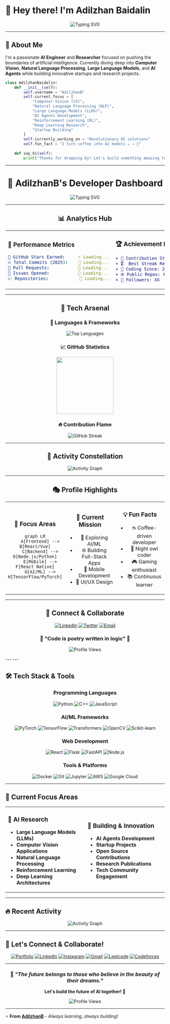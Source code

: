 # 👋 Hey there! I'm Adilzhan Baidalin

<div align="center">
  
![Typing SVG](https://readme-typing-svg.herokuapp.com?font=Fira+Code&size=30&duration=3000&pause=1000&color=00D9FF&center=true&vCenter=true&multiline=true&width=800&height=100&lines=AI+Engineer+%26+Researcher;Building+the+Future+with+AI)

</div>

---

## 🚀 About Me

I'm a passionate **AI Engineer** and **Researcher** focused on pushing the boundaries of artificial intelligence. Currently diving deep into **Computer Vision**, **Natural Language Processing**, **Large Language Models**, and **AI Agents** while building innovative startups and research projects.

```python
class AdilzhanBaidalin:
    def __init__(self):
        self.username = "AdilzhanB"
        self.current_focus = [
            "Computer Vision (CV)",
            "Natural Language Processing (NLP)", 
            "Large Language Models (LLMs)",
            "AI Agents Development",
            "Reinforcement Learning (RL)",
            "Deep Learning Research",
            "Startup Building"
        ]
        self.currently_working_on = "Revolutionary AI solutions"
        self.fun_fact = "I turn coffee into AI models ☕ → 🤖"
    
    def say_hi(self):
        print("Thanks for dropping by! Let's build something amazing together!")
```
---
<div align="center">

# 🚀 AdilzhanB's Developer Dashboard

<img src="https://readme-typing-svg.herokuapp.com?font=Fira+Code&size=30&duration=3000&pause=1000&color=00D4FF&center=true&vCenter=true&width=600&lines=Full+Stack+Developer;AI+%26+ML+Enthusiast;Problem+Solver;Code+Architect" alt="Typing SVG" />

---

## 📊 **Analytics Hub**

<table align="center">
<tr>
<td>

### 🎯 **Performance Metrics**
```yaml
🌟 GitHub Stars Earned:     ⭐ Loading...
🔥 Total Commits (2025):    💫 Loading...
🚀 Pull Requests:           🔄 Loading...
🐛 Issues Opened:           📝 Loading...
📈 Repositories:            📁 Loading...
```

</td>
<td>

### 🏆 **Achievement Board**
```diff
+ 💯 Contribution Streak: XX days
+ 🎖️  Best Streak Record: XX days
+ 📅 Coding Since: 2024
+ 🌐 Public Repos: XX
+ 👥 Followers: XX
```

</td>
</tr>
</table>

---

## 🎨 **Tech Arsenal**

<div align="center">

### 🔧 **Languages & Frameworks**

![Top Languages](https://github-readme-stats.vercel.app/api/top-langs/?username=AdilzhanB&layout=donut-vertical&theme=tokyonight&hide_border=true&bg_color=0D1117&title_color=00D4FF&text_color=FFFFFF)

### 📈 **GitHub Statistics**

<img height="180em" src="https://github-readme-stats.vercel.app/api?username=AdilzhanB&show_icons=true&theme=tokyonight&hide_border=true&bg_color=0D1117&title_color=00D4FF&icon_color=00D4FF&text_color=FFFFFF&count_private=true" />

### 🔥 **Contribution Flame**

![GitHub Streak](https://streak-stats.demolab.com?user=AdilzhanB&theme=tokyonight&hide_border=true&background=0D1117&stroke=00D4FF&ring=00D4FF&fire=FF6B6B&currStreakLabel=00D4FF&sideNums=FFFFFF&currStreakNum=FFFFFF&sideLabels=FFFFFF&dates=8B949E)

</div>

---

## 🌌 **Activity Constellation**

<div align="center">

![Activity Graph](https://github-readme-activity-graph.vercel.app/graph?username=AdilzhanB&theme=tokyo-night&hide_border=true&bg_color=0D1117&color=00D4FF&line=00D4FF&point=FF6B6B)

</div>

---

## 🎭 **Profile Highlights**

<div align="center">

<table>
<tr>
<td align="center" width="33%">

### 🎯 **Focus Areas**
```mermaid
graph LR
    A[Frontend] --> B[React/Vue]
    C[Backend] --> D[Node.js/Python]
    E[Mobile] --> F[React Native]
    G[AI/ML] --> H[TensorFlow/PyTorch]
```

</td>
<td align="center" width="33%">

### 🚀 **Current Mission**
- 🔬 Exploring AI/ML
- 🌐 Building Full-Stack Apps
- 📱 Mobile Development
- 🎨 UI/UX Design

</td>
<td align="center" width="33%">

### 💡 **Fun Facts**
- ☕ Coffee-driven developer
- 🌙 Night owl coder
- 🎮 Gaming enthusiast
- 📚 Continuous learner

</td>
</tr>
</table>

</div>

---

## 🎪 **Connect & Collaborate**

<div align="center">

[![LinkedIn](https://img.shields.io/badge/LinkedIn-0077B5?style=for-the-badge&logo=linkedin&logoColor=white)](https://linkedin.com/in/yourprofile)
[![Twitter](https://img.shields.io/badge/Twitter-1DA1F2?style=for-the-badge&logo=twitter&logoColor=white)](https://twitter.com/yourprofile)
[![Email](https://img.shields.io/badge/Email-D14836?style=for-the-badge&logo=gmail&logoColor=white)](mailto:your.email@example.com)

### 💫 **"Code is poetry written in logic"** 💫

![Profile Views](https://komarev.com/ghpvc/?username=AdilzhanB&color=00D4FF&style=for-the-badge&label=Profile+Views)

</div>

</div>
---
---

## 🛠️ Tech Stack & Tools

<div align="center">

### **Programming Languages**
<p>
<img src="https://img.shields.io/badge/Python-3776AB?style=for-the-badge&logo=python&logoColor=white&animation=pulse" alt="Python"/>
<img src="https://img.shields.io/badge/C++-00599C?style=for-the-badge&logo=c%2B%2B&logoColor=white" alt="C++"/>
<img src="https://img.shields.io/badge/JavaScript-F7DF1E?style=for-the-badge&logo=javascript&logoColor=black" alt="JavaScript"/>
</p>

### **AI/ML Frameworks**
<p>
<img src="https://img.shields.io/badge/PyTorch-EE4C2C?style=for-the-badge&logo=pytorch&logoColor=white" alt="PyTorch"/>
<img src="https://img.shields.io/badge/TensorFlow-FF6F00?style=for-the-badge&logo=tensorflow&logoColor=white" alt="TensorFlow"/>
<img src="https://img.shields.io/badge/🤗_Transformers-FFD21E?style=for-the-badge&logoColor=black" alt="Transformers"/>
<img src="https://img.shields.io/badge/OpenCV-27338e?style=for-the-badge&logo=OpenCV&logoColor=white" alt="OpenCV"/>
<img src="https://img.shields.io/badge/scikit_learn-F7931E?style=for-the-badge&logo=scikit-learn&logoColor=white" alt="Scikit-learn"/>
</p>

### **Web Development**
<p>
<img src="https://img.shields.io/badge/React-20232A?style=for-the-badge&logo=react&logoColor=61DAFB" alt="React"/>
<img src="https://img.shields.io/badge/Flask-000000?style=for-the-badge&logo=flask&logoColor=white" alt="Flask"/>
<img src="https://img.shields.io/badge/FastAPI-005571?style=for-the-badge&logo=fastapi" alt="FastAPI"/>
<img src="https://img.shields.io/badge/Node.js-43853D?style=for-the-badge&logo=node.js&logoColor=white" alt="Node.js"/>
</p>

### **Tools & Platforms**
<p>
<img src="https://img.shields.io/badge/Docker-2496ED?style=for-the-badge&logo=docker&logoColor=white" alt="Docker"/>
<img src="https://img.shields.io/badge/Git-F05032?style=for-the-badge&logo=git&logoColor=white" alt="Git"/>
<img src="https://img.shields.io/badge/Jupyter-F37626?style=for-the-badge&logo=jupyter&logoColor=white" alt="Jupyter"/>
<img src="https://img.shields.io/badge/AWS-232F3E?style=for-the-badge&logo=amazon-aws&logoColor=white" alt="AWS"/>
<img src="https://img.shields.io/badge/Google_Cloud-4285F4?style=for-the-badge&logo=google-cloud&logoColor=white" alt="Google Cloud"/>
</p>

</div>

---

## 🎯 Current Focus Areas

<table>
<tr>
<td width="50%">

### 🧠 AI Research
- **Large Language Models (LLMs)**
- **Computer Vision Applications** 
- **Natural Language Processing**
- **Reinforcement Learning**
- **Deep Learning Architectures**

</td>
<td width="50%">

### 🚀 Building & Innovation
- **AI Agents Development**
- **Startup Projects**
- **Open Source Contributions**
- **Research Publications**
- **Tech Community Engagement**

</td>
</tr>
</table>

---

## 🔥 Recent Activity

<div align="center">

![Activity Graph](https://github-readme-activity-graph.vercel.app/graph?username=AdilzhanB&bg_color=0d1117&color=00d9ff&line=00d9ff&point=ffffff&area=true&hide_border=true)

</div>

---

## 🤝 Let's Connect & Collaborate!

<div align="center">

[![Portfolio](https://img.shields.io/badge/Portfolio-FF5722?style=for-the-badge&logo=todoist&logoColor=white)](https://github.com/AdilzhanB)
[![LinkedIn](https://img.shields.io/badge/LinkedIn-0077B5?style=for-the-badge&logo=linkedin&logoColor=white)](https://www.linkedin.com/in/baidalin-adilzhan-55b810338/)
[![Instagram](https://img.shields.io/badge/Instagram-1DA1F2?style=for-the-badge&logo=instagram&logoColor=white)](https://www.instagram.com/baidalin_adilzhan/#)
[![Gmail](https://img.shields.io/badge/Gmail-D14836?style=for-the-badge&logo=gmail&logoColor=white)](mailto:adekabai2012@gmail.com)
[![Leetcode](https://img.shields.io/badge/LeetCode-000000?style=for-the-badge&logo=LeetCode)](https://leetcode.com/u/adilbai)
[![Codeforces](https://img.shields.io/badge/CodeForces-%231F8ACB?style=for-the-badge&logo=codeforces&logoColor=codeforces&labelColor=white)](https://codeforces.com/profile/AdilzhanB)
</div>

---

<div align="center">

### 💭 *"The future belongs to those who believe in the beauty of their dreams."*

**Let's build the future of AI together! 🚀**

<img src="https://komarev.com/ghpvc/?username=AdilzhanB&label=Profile%20Views&color=0e75b6&style=flat" alt="Profile Views" />

</div>

---

⭐️ **From [AdilzhanB](https://github.com/AdilzhanB)** - *Always learning, always building!*

